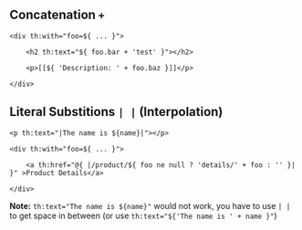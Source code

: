 ## Concatenation `+`
```
<div th:with="foo=${ ... }">

	<h2 th:text="${ foo.bar + 'test' }"></h2>

	<p>[[${ 'Description: ' + foo.baz }]]</p>
	
</div>
```

## Literal Substitions `| |` (Interpolation)
```
<p th:text="|The name is ${name}|"></p>

<div th:with="foo=${ ... }">

	<a th:href="@{ |/product/${ foo ne null ? 'details/' + foo : '' }| }" >Product Details</a>
	
</div>
```

**Note:** `th:text="The name is ${name}"` would not work, you have to use `| |` to get space in between (or use `th:text="${'The name is ' + name }"`)

